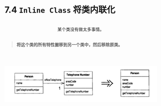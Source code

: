 # 7.4 `Inline Class` 将类内联化

<br>

<center>某个类没有做太多事情。</center>

<br>

> **将这个类的所有特性搬移到另一个类中，然后移除原类。**

<br>



<br>

![image-20210905081949874](https://raw.githubusercontent.com/huxiaoning/img/master/image-20210905081949874.png)

<br>

